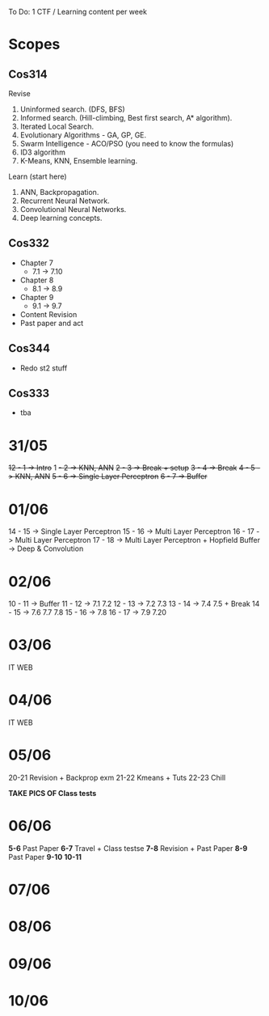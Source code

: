 To Do:
1 CTF / Learning content per week

# Scopes
## Cos314
Revise
1. Uninformed search. (DFS, BFS)
2. Informed search. (Hill-climbing, Best first search, A* algorithm).
3. Iterated Local Search.
4. Evolutionary Algorithms - GA, GP, GE.
5. Swarm Intelligence - ACO/PSO (you need to know the formulas)
6. ID3 algorithm
7. K-Means, KNN, Ensemble learning.

Learn (start here)
1. ANN, Backpropagation.
2. Recurrent Neural Network.
3. Convolutional Neural Networks.
4. Deep learning concepts.


## Cos332
- Chapter 7
	- 7.1 -> 7.10
- Chapter 8
	- 8.1 -> 8.9
- Chapter 9
	- 9.1 -> 9.7
- Content Revision
- Past paper and act
## Cos344
- Redo st2 stuff
## Cos333
- tba

# 31/05
~~12 - 1 -> Intro~~
1 ~~- 2 -> KNN, ANN~~
~~2 - 3 -> Break + setup~~
~~3 - 4 -> Break~~
~~4 - 5 -> KNN, ANN~~
~~5 - 6 -> Single Layer Perceptron~~
~~6 - 7 -> Buffer~~

# 01/06
14 - 15 -> Single Layer Perceptron
15 - 16 -> Multi Layer Perceptron
16 - 17 -> Multi Layer Perceptron
17 - 18 -> Multi Layer Perceptron + Hopfield
Buffer -> Deep & Convolution 

# 02/06
10 - 11 -> Buffer 
11 - 12 -> 7.1  7.2
12 - 13 -> 7.2  7.3
13 - 14 -> 7.4  7.5 + Break
14 - 15 -> 7.6  7.7  7.8
15 - 16 -> 7.8
16 - 17 -> 7.9  7.20



# 03/06
IT WEB
# 04/06
IT WEB

# 05/06
20-21 Revision + Backprop exm
21-22 Kmeans + Tuts
22-23 Chill

**TAKE PICS OF Class tests**
# 06/06
**5-6** Past Paper
**6-7** Travel + Class testse
**7-8** Revision + Past Paper
**8-9** Past Paper
**9-10** 
**10-11**


# 07/06

# 08/06

# 09/06

# 10/06